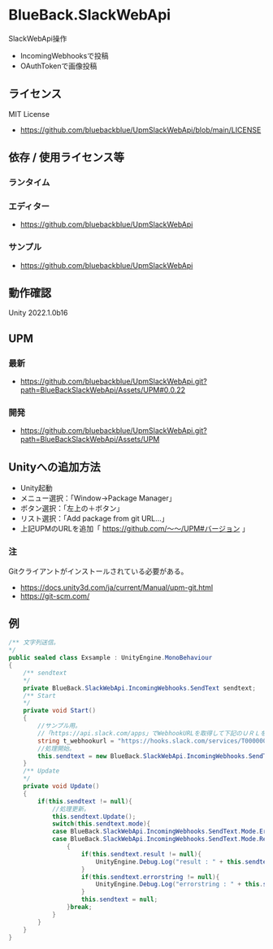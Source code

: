 # BlueBack.SlackWebApi
SlackWebApi操作
* IncomingWebhooksで投稿
* OAuthTokenで画像投稿

## ライセンス
MIT License
* https://github.com/bluebackblue/UpmSlackWebApi/blob/main/LICENSE

## 依存 / 使用ライセンス等
### ランタイム
### エディター
* https://github.com/bluebackblue/UpmSlackWebApi
### サンプル
* https://github.com/bluebackblue/UpmSlackWebApi

## 動作確認
Unity 2022.1.0b16

## UPM
### 最新
* https://github.com/bluebackblue/UpmSlackWebApi.git?path=BlueBackSlackWebApi/Assets/UPM#0.0.22
### 開発
* https://github.com/bluebackblue/UpmSlackWebApi.git?path=BlueBackSlackWebApi/Assets/UPM

## Unityへの追加方法
* Unity起動
* メニュー選択：「Window->Package Manager」
* ボタン選択：「左上の＋ボタン」
* リスト選択：「Add package from git URL...」
* 上記UPMのURLを追加「 https://github.com/～～/UPM#バージョン 」
### 注
Gitクライアントがインストールされている必要がある。
* https://docs.unity3d.com/ja/current/Manual/upm-git.html
* https://git-scm.com/

## 例
```cs
/** 文字列送信。
*/
public sealed class Exsample : UnityEngine.MonoBehaviour
{
	/** sendtext
	*/
	private BlueBack.SlackWebApi.IncomingWebhooks.SendText sendtext;
	/** Start
	*/
	private void Start()
	{
		//サンプル用。
		//「https://api.slack.com/apps」でWebhookURLを取得して下記のＵＲＬを差し替える。
		string t_webhookurl = "https://hooks.slack.com/services/T00000000/B0000000000/000000000000000000000000";
		//処理開始。
		this.sendtext = new BlueBack.SlackWebApi.IncomingWebhooks.SendText(t_webhookurl	,"あいうえお");
	}
	/** Update
	*/
	private void Update()
	{
		if(this.sendtext != null){
			//処理更新。
			this.sendtext.Update();
			switch(this.sendtext.mode){
			case BlueBack.SlackWebApi.IncomingWebhooks.SendText.Mode.Error:
			case BlueBack.SlackWebApi.IncomingWebhooks.SendText.Mode.Result:
				{
					if(this.sendtext.result != null){
						UnityEngine.Debug.Log("result : " + this.sendtext.result);
					}
					if(this.sendtext.errorstring != null){
						UnityEngine.Debug.Log("errorstring : " + this.sendtext.errorstring);
					}
					this.sendtext = null;
				}break;
			}
		}
	}
}
```

